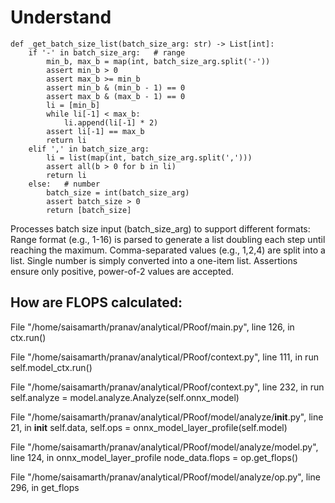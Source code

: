# Understand

```
def _get_batch_size_list(batch_size_arg: str) -> List[int]:
    if '-' in batch_size_arg:   # range
        min_b, max_b = map(int, batch_size_arg.split('-'))
        assert min_b > 0
        assert max_b >= min_b
        assert min_b & (min_b - 1) == 0
        assert max_b & (max_b - 1) == 0
        li = [min_b]
        while li[-1] < max_b:
            li.append(li[-1] * 2)
        assert li[-1] == max_b
        return li
    elif ',' in batch_size_arg:
        li = list(map(int, batch_size_arg.split(',')))
        assert all(b > 0 for b in li)
        return li
    else:   # number
        batch_size = int(batch_size_arg)
        assert batch_size > 0
        return [batch_size]
```
Processes batch size input (batch_size_arg) to support different formats:
Range format (e.g., 1-16) is parsed to generate a list doubling each step until reaching the maximum.
Comma-separated values (e.g., 1,2,4) are split into a list.
Single number is simply converted into a one-item list.
Assertions ensure only positive, power-of-2 values are accepted.

## How are FLOPS calculated:
  File "/home/saisamarth/pranav/analytical/PRoof/main.py", line 126, in <module>
    ctx.run()
    
  File "/home/saisamarth/pranav/analytical/PRoof/context.py", line 111, in run
    self.model_ctx.run()
    
  File "/home/saisamarth/pranav/analytical/PRoof/context.py", line 232, in run
    self.analyze = model.analyze.Analyze(self.onnx_model)
    
  File "/home/saisamarth/pranav/analytical/PRoof/model/analyze/__init__.py", line 21, in __init__
    self.data, self.ops = onnx_model_layer_profile(self.model)
    
  File "/home/saisamarth/pranav/analytical/PRoof/model/analyze/model.py", line 124, in onnx_model_layer_profile
    node_data.flops = op.get_flops()
    
  File "/home/saisamarth/pranav/analytical/PRoof/model/analyze/op.py", line 296, in get_flops

